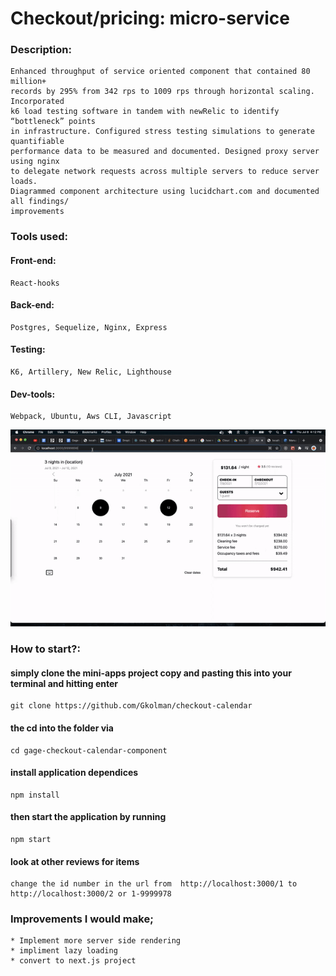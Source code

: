 # Checkout/pricing: micro-service

### Description:
    Enhanced throughput of service oriented component that contained 80 million+
    records by 295% from 342 rps to 1009 rps through horizontal scaling. Incorporated
    k6 load testing software in tandem with newRelic to identify “bottleneck” points
    in infrastructure. Configured stress testing simulations to generate quantifiable
    performance data to be measured and documented. Designed proxy server using nginx
    to delegate network requests across multiple servers to reduce server loads.
    Diagrammed component architecture using lucidchart.com and documented all findings/
    improvements

### Tools used:

#### Front-end:
    React-hooks

#### Back-end:
    Postgres, Sequelize, Nginx, Express

#### Testing:
    K6, Artillery, New Relic, Lighthouse

#### Dev-tools:
    Webpack, Ubuntu, Aws CLI, Javascript

  ![](/images/sdc.gif)

### How to start?:
####  simply clone the mini-apps project copy and pasting this into your terminal and hitting enter
    git clone https://github.com/Gkolman/checkout-calendar

#### the cd into the folder via
    cd gage-checkout-calendar-component

#### install application dependices
    npm install
#### then start the application by running
    npm start

#### look at other reviews for items
    change the id number in the url from  http://localhost:3000/1 to  http://localhost:3000/2 or 1-9999978
### Improvements I would make;
    * Implement more server side rendering
    * impliment lazy loading
    * convert to next.js project

